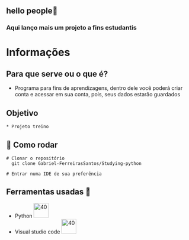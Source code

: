 ## hello people👋
### Aqui lanço mais um projeto a fins estudantis 

# Informações
## Para que serve ou o que é?
* Programa para fins de aprendizagens, dentro dele você poderá criar conta e acessar em sua conta, pois, seus dados estarão guardados
## Objetivo
    * Projeto treino

## 👷 Como rodar  
```
# Clonar o repositório
  git clone Gabriel-FerreirasSantos/Studying-python
  
# Entrar numa IDE de sua preferência
```
##  Ferramentas usadas 📓

* Python <img src="https://icons.iconarchive.com/icons/papirus-team/papirus-apps/256/python-icon.png" alt="40" width="40" height="40" style="max - width:100%;"></img> </br>
* Visual studio code <img src="https://user-images.githubusercontent.com/674621/71187801-14e60a80-2280-11ea-94c9-e56576f76baf.png" alt="40" width="40" height="40" style="max - width:100%;"></img>